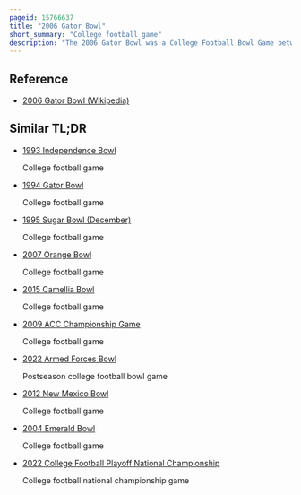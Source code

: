 ```yaml
---
pageid: 15766637
title: "2006 Gator Bowl"
short_summary: "College football game"
description: "The 2006 Gator Bowl was a College Football Bowl Game between louisville Cardinals and Virginia Tech Hokies on january 2 2006 at Alltel Stadium in Jacksonville Florida. The Game was the final Contest of the 2005 Football Season for each Team and resulted in a 3524 Virginia Tech Victory. Louisville represented the Big East Conference, and Virginia Tech represented the Atlantic Coast Conference in the Competition."
---
```


## Reference

- [2006 Gator Bowl (Wikipedia)](https://en.wikipedia.org/?curid=15766637)

## Similar TL;DR

- [1993 Independence Bowl](/tldr/en/1993-independence-bowl)

  College football game

- [1994 Gator Bowl](/tldr/en/1994-gator-bowl)

  College football game

- [1995 Sugar Bowl (December)](/tldr/en/1995-sugar-bowl-december)

  College football game

- [2007 Orange Bowl](/tldr/en/2007-orange-bowl)

  College football game

- [2015 Camellia Bowl](/tldr/en/2015-camellia-bowl)

  College football game

- [2009 ACC Championship Game](/tldr/en/2009-acc-championship-game)

  College football game

- [2022 Armed Forces Bowl](/tldr/en/2022-armed-forces-bowl)

  Postseason college football bowl game

- [2012 New Mexico Bowl](/tldr/en/2012-new-mexico-bowl)

  College football game

- [2004 Emerald Bowl](/tldr/en/2004-emerald-bowl)

  College football game

- [2022 College Football Playoff National Championship](/tldr/en/2022-college-football-playoff-national-championship)

  College football national championship game
